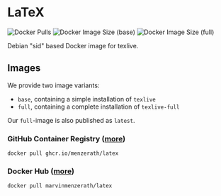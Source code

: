 # LaTeX
![Docker Pulls](https://img.shields.io/docker/pulls/marvinmenzerath/latex)
![Docker Image Size (base)](https://img.shields.io/docker/image-size/marvinmenzerath/latex/base?label=image%20size%20%28base%29)
![Docker Image Size (full)](https://img.shields.io/docker/image-size/marvinmenzerath/latex/full?label=image%20size%20%28full%29)

Debian "sid" based Docker image for texlive.

## Images
We provide two image variants:
* `base`, containing a simple installation of `texlive`
* `full`, containing a complete installation of `texlive-full`

Our `full`-image is also published as `latest`.

### GitHub Container Registry ([more](https://github.com/users/menzerath/packages/container/package/latex))
```
docker pull ghcr.io/menzerath/latex
```

### Docker Hub ([more](https://hub.docker.com/r/marvinmenzerath/latex))
```
docker pull marvinmenzerath/latex
```
